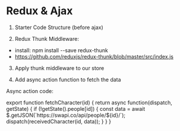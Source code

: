 # Redux & Ajax

1. Starter Code Structure (before ajax)

2. Redux Thunk Middleware:
  - install: npm install --save redux-thunk
  - https://github.com/reduxjs/redux-thunk/blob/master/src/index.js
  
3. Apply thunk middleware to our store

4. Add async action function to fetch the data




























Async action code:

export function fetchCharacter(id) {
  return async function(dispatch, getState) {
    if (!getState().people[id]) {
      const data = await $.getJSON(`https://swapi.co/api/people/${id}/`);
      dispatch(receivedCharacter(id, data));
    }
  }
}



